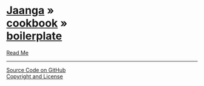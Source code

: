 [Jaanga](../../index.html ) &raquo;<br>[cookbook]( ../index.html ) &raquo;<br>[boilerplate]( ./index.html )
=========================================================================================

<p id=rm >
	<a href=JavaScript:displayPage("#readme.md#rm"); >Read Me</a>

</p>

<!--

<p id=abc >
	<a href=JavaScript:displayPage("#test-folder-abc/readme.md#abc"); >test-folder-abc Read Me</a>
</p>

<p id=def >
	<a href=JavaScript:displayPage("#test-folder-def/readme.md#def"); >test-folder-def Read Me</a>
</p>

-->

****

[Source Code on GitHub]( https://github.com/jaanga/cookbook/boilerplate )  
[Copyright and License]( https://github.com/jaanga/jaanga.github.io/blob/master/jaanga-copyright-and-mit-license.md )